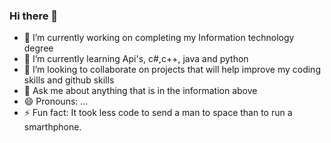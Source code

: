 ### Hi there 👋
- 🔭 I’m currently working on completing my Information technology degree
- 🌱 I’m currently learning Api's, c#,c++, java and python 
- 👯 I’m looking to collaborate on projects that will help improve my coding skills and github skills
- 💬 Ask me about anything that is in the information above
- 😄 Pronouns: ...
- ⚡ Fun fact: It took less code to send a man to space than to run a smarthphone.

<!--
**DzunisaniBabane/DzunisaniBabane** is a ✨ _special_ ✨ repository because its `README.md` (this file) appears on your GitHub profile.

Here are some ideas to get you started:


-->
